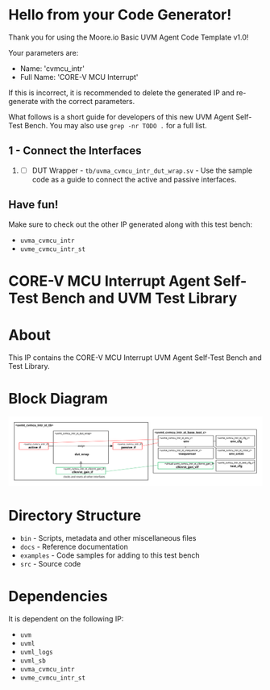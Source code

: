 # Hello from your Code Generator!
Thank you for using the Moore.io Basic UVM Agent Code Template v1.0!

Your parameters are:
* Name: 'cvmcu_intr'
* Full Name: 'CORE-V MCU Interrupt'

If this is incorrect, it is recommended to delete the generated IP and re-generate with the correct parameters.

What follows is a short guide for developers of this new UVM Agent Self-Test Bench.  You may also use `grep -nr TODO .` for a full list.

## 1 - Connect the Interfaces
 1. - [ ] DUT Wrapper - `tb/uvma_cvmcu_intr_dut_wrap.sv` - Use the sample code as a guide to connect the active and passive interfaces.

## Have fun!
Make sure to check out the other IP generated along with this test bench:
* `uvma_cvmcu_intr`
* `uvme_cvmcu_intr_st`




# CORE-V MCU Interrupt Agent Self-Test Bench and UVM Test Library


# About
This IP contains the CORE-V MCU Interrupt UVM Agent Self-Test Bench and Test Library.


# Block Diagram
![alt text](./docs/tb_block_diagram.svg "CORE-V MCU Interrupt Self-Test Bench Block Diagram")

# Directory Structure
* `bin` - Scripts, metadata and other miscellaneous files
* `docs` - Reference documentation
* `examples` - Code samples for adding to this test bench
* `src` - Source code


# Dependencies
It is dependent on the following IP:

* `uvm`
* `uvml`
* `uvml_logs`
* `uvml_sb`
* `uvma_cvmcu_intr`
* `uvme_cvmcu_intr_st`
